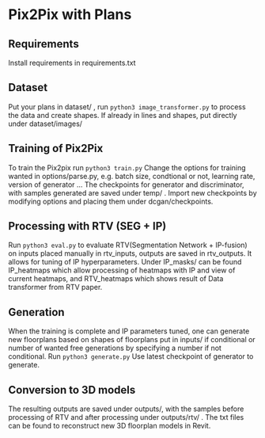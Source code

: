 # Pix2Pix with Plans
## Requirements
Install requirements in requirements.txt
## Dataset
Put your plans in dataset/ , run ```python3 image_transformer.py``` to process the data and create shapes. If already in lines and shapes, put directly under dataset/images/
## Training of Pix2Pix
To train the Pix2pix run ```python3 train.py```
Change the options for training wanted in options/parse.py, e.g. batch size, condtional or not, learning rate, version of generator ...
The checkpoints for generator and discriminator, with samples generated are saved under temp/ . Import new checkpoints by modifying options and placing them under dcgan/checkpoints. 
## Processing with RTV (SEG + IP)
Run ```python3 eval.py``` to evaluate RTV(Segmentation Network + IP-fusion) on inputs placed manually in rtv_inputs, outputs are saved in rtv_outputs. It allows for tuning of IP hyperparameters. Under IP_masks/ can be found IP_heatmaps which allow processing of heatmaps with IP and view of current heatmaps, and RTV_heatmaps which shows result of Data transformer from RTV paper. 
## Generation
When the training is complete and IP parameters tuned, one can generate new floorplans based on shapes of floorplans put in inputs/ if conditional or number of wanted free generations by specifying a number if not conditional. Run ```python3 generate.py``` Use latest checkpoint of generator to generate. 
## Conversion to 3D models 
The resulting outputs are saved under outputs/, with the samples before processing of RTV and after processing under outputs/rtv/ . The txt files can be found to reconstruct new 3D floorplan models in Revit. 

